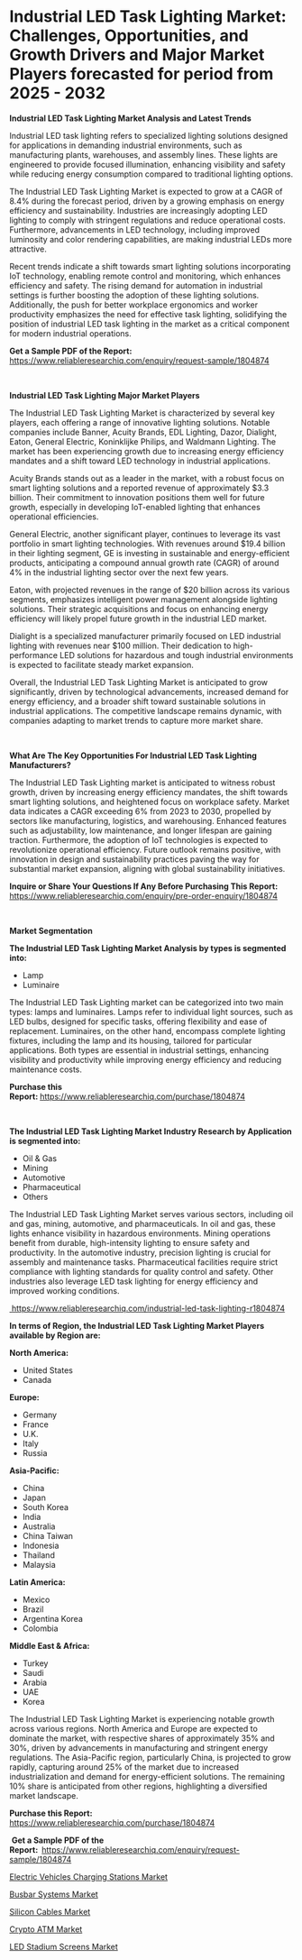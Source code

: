 <p><h1>Industrial LED Task Lighting Market: Challenges, Opportunities, and Growth Drivers and Major Market Players forecasted for period from 2025 - 2032</h1></p><p><strong>Industrial LED Task Lighting Market Analysis and Latest Trends</strong></p>
<p><p>Industrial LED task lighting refers to specialized lighting solutions designed for applications in demanding industrial environments, such as manufacturing plants, warehouses, and assembly lines. These lights are engineered to provide focused illumination, enhancing visibility and safety while reducing energy consumption compared to traditional lighting options.</p><p>The Industrial LED Task Lighting Market is expected to grow at a CAGR of 8.4% during the forecast period, driven by a growing emphasis on energy efficiency and sustainability. Industries are increasingly adopting LED lighting to comply with stringent regulations and reduce operational costs. Furthermore, advancements in LED technology, including improved luminosity and color rendering capabilities, are making industrial LEDs more attractive. </p><p>Recent trends indicate a shift towards smart lighting solutions incorporating IoT technology, enabling remote control and monitoring, which enhances efficiency and safety. The rising demand for automation in industrial settings is further boosting the adoption of these lighting solutions. Additionally, the push for better workplace ergonomics and worker productivity emphasizes the need for effective task lighting, solidifying the position of industrial LED task lighting in the market as a critical component for modern industrial operations.</p></p>
<p><strong>Get a Sample PDF of the Report:&nbsp;</strong> <a href="https://www.reliableresearchiq.com/enquiry/request-sample/1804874?utm_campaign=1137&utm_medium=2&utm_source=Github&utm_content=ia&utm_term=11022025&utm_id=industrial-led-task-lighting">https://www.reliableresearchiq.com/enquiry/request-sample/1804874</a></p>
<p>&nbsp;</p>
<p><strong>Industrial LED Task Lighting Major Market Players</strong></p>
<p><p>The Industrial LED Task Lighting Market is characterized by several key players, each offering a range of innovative lighting solutions. Notable companies include Banner, Acuity Brands, EDL Lighting, Dazor, Dialight, Eaton, General Electric, Koninklijke Philips, and Waldmann Lighting. The market has been experiencing growth due to increasing energy efficiency mandates and a shift toward LED technology in industrial applications.</p><p>Acuity Brands stands out as a leader in the market, with a robust focus on smart lighting solutions and a reported revenue of approximately $3.3 billion. Their commitment to innovation positions them well for future growth, especially in developing IoT-enabled lighting that enhances operational efficiencies.</p><p>General Electric, another significant player, continues to leverage its vast portfolio in smart lighting technologies. With revenues around $19.4 billion in their lighting segment, GE is investing in sustainable and energy-efficient products, anticipating a compound annual growth rate (CAGR) of around 4% in the industrial lighting sector over the next few years.</p><p>Eaton, with projected revenues in the range of $20 billion across its various segments, emphasizes intelligent power management alongside lighting solutions. Their strategic acquisitions and focus on enhancing energy efficiency will likely propel future growth in the industrial LED market.</p><p>Dialight is a specialized manufacturer primarily focused on LED industrial lighting with revenues near $100 million. Their dedication to high-performance LED solutions for hazardous and tough industrial environments is expected to facilitate steady market expansion.</p><p>Overall, the Industrial LED Task Lighting Market is anticipated to grow significantly, driven by technological advancements, increased demand for energy efficiency, and a broader shift toward sustainable solutions in industrial applications. The competitive landscape remains dynamic, with companies adapting to market trends to capture more market share.</p></p>
<p>&nbsp;</p>
<p><strong>What Are The Key Opportunities For Industrial LED Task Lighting Manufacturers?</strong></p>
<p><p>The Industrial LED Task Lighting market is anticipated to witness robust growth, driven by increasing energy efficiency mandates, the shift towards smart lighting solutions, and heightened focus on workplace safety. Market data indicates a CAGR exceeding 6% from 2023 to 2030, propelled by sectors like manufacturing, logistics, and warehousing. Enhanced features such as adjustability, low maintenance, and longer lifespan are gaining traction. Furthermore, the adoption of IoT technologies is expected to revolutionize operational efficiency. Future outlook remains positive, with innovation in design and sustainability practices paving the way for substantial market expansion, aligning with global sustainability initiatives.</p></p>
<p><strong>Inquire or Share Your Questions If Any Before Purchasing This Report:</strong> <a href="https://www.reliableresearchiq.com/enquiry/pre-order-enquiry/1804874?utm_campaign=1137&utm_medium=2&utm_source=Github&utm_content=ia&utm_term=11022025&utm_id=industrial-led-task-lighting">https://www.reliableresearchiq.com/enquiry/pre-order-enquiry/1804874</a></p>
<p>&nbsp;</p>
<p><strong>Market Segmentation</strong></p>
<p><strong>The Industrial LED Task Lighting Market Analysis by types is segmented into:</strong></p>
<p><ul><li>Lamp</li><li>Luminaire</li></ul></p>
<p><p>The Industrial LED Task Lighting market can be categorized into two main types: lamps and luminaires. Lamps refer to individual light sources, such as LED bulbs, designed for specific tasks, offering flexibility and ease of replacement. Luminaires, on the other hand, encompass complete lighting fixtures, including the lamp and its housing, tailored for particular applications. Both types are essential in industrial settings, enhancing visibility and productivity while improving energy efficiency and reducing maintenance costs.</p></p>
<p><strong>Purchase this Report:&nbsp;</strong><a href="https://www.reliableresearchiq.com/purchase/1804874?utm_campaign=1137&utm_medium=2&utm_source=Github&utm_content=ia&utm_term=11022025&utm_id=industrial-led-task-lighting">https://www.reliableresearchiq.com/purchase/1804874</a></p>
<p>&nbsp;</p>
<p><strong>The Industrial LED Task Lighting Market Industry Research by Application is segmented into:</strong></p>
<p><ul><li>Oil & Gas</li><li>Mining</li><li>Automotive</li><li>Pharmaceutical</li><li>Others</li></ul></p>
<p><p>The Industrial LED Task Lighting Market serves various sectors, including oil and gas, mining, automotive, and pharmaceuticals. In oil and gas, these lights enhance visibility in hazardous environments. Mining operations benefit from durable, high-intensity lighting to ensure safety and productivity. In the automotive industry, precision lighting is crucial for assembly and maintenance tasks. Pharmaceutical facilities require strict compliance with lighting standards for quality control and safety. Other industries also leverage LED task lighting for energy efficiency and improved working conditions.</p></p>
<p><a href="https://www.reliableresearchiq.com/industrial-led-task-lighting-r1804874?utm_campaign=1137&utm_medium=2&utm_source=Github&utm_content=ia&utm_term=11022025&utm_id=industrial-led-task-lighting">&nbsp;https://www.reliableresearchiq.com/industrial-led-task-lighting-r1804874</a></p>
<p><strong>In terms of Region, the Industrial LED Task Lighting Market Players available by Region are:</strong></p>
<p>
    <p> <strong> North America: </strong>
        <ul>
            <li>United States</li>
            <li>Canada</li>
        </ul>
        </p> 
    <p> <strong> Europe: </strong>
        <ul>
            <li>Germany</li>
            <li>France</li>
            <li>U.K.</li>
            <li>Italy</li>
            <li>Russia</li>
        </ul>
        </p> 
    <p> <strong> Asia-Pacific: </strong>
        <ul>
            <li>China</li>
            <li>Japan</li>
            <li>South Korea</li>
            <li>India</li>
            <li>Australia</li>
            <li>China Taiwan</li>
            <li>Indonesia</li>
            <li>Thailand</li>
            <li>Malaysia</li>
        </ul>
        </p> 
    <p> <strong> Latin America: </strong>
        <ul>
            <li>Mexico</li>
            <li>Brazil</li>
            <li>Argentina Korea</li>
            <li>Colombia</li>
        </ul>
        </p> 
    <p> <strong> Middle East & Africa: </strong>
        <ul>
            <li>Turkey</li>
            <li>Saudi</li>
            <li>Arabia</li>
            <li>UAE</li>
            <li>Korea</li>
        </ul>
    </p>
    </p>
<p><p>The Industrial LED Task Lighting Market is experiencing notable growth across various regions. North America and Europe are expected to dominate the market, with respective shares of approximately 35% and 30%, driven by advancements in manufacturing and stringent energy regulations. The Asia-Pacific region, particularly China, is projected to grow rapidly, capturing around 25% of the market due to increased industrialization and demand for energy-efficient solutions. The remaining 10% share is anticipated from other regions, highlighting a diversified market landscape.</p></p>
<p><strong>Purchase this Report: </strong><a href="https://www.reliableresearchiq.com/purchase/1804874?utm_campaign=1137&utm_medium=2&utm_source=Github&utm_content=ia&utm_term=11022025&utm_id=industrial-led-task-lighting">https://www.reliableresearchiq.com/purchase/1804874</a></p>
<p>&nbsp;<strong>Get a Sample PDF of the Report:&nbsp;&nbsp;</strong><a href="https://www.reliableresearchiq.com/enquiry/request-sample/1804874?utm_campaign=1137&utm_medium=2&utm_source=Github&utm_content=ia&utm_term=11022025&utm_id=industrial-led-task-lighting">https://www.reliableresearchiq.com/enquiry/request-sample/1804874</a></p>
<p><strong></strong></p>
<p><p><a href="https://github.com/rajzerguojun/Market-Research-Report-List-1/blob/main/electric-vehicles-charging-stations-market.md?utm_campaign=1137&utm_medium=2&utm_source=Github&utm_content=ia&utm_term=11022025&utm_id=industrial-led-task-lighting">Electric Vehicles Charging Stations Market</a></p><p><a href="https://github.com/ylnneariiel/Market-Research-Report-List-1/blob/main/busbar-systems-market.md?utm_campaign=1137&utm_medium=2&utm_source=Github&utm_content=ia&utm_term=11022025&utm_id=industrial-led-task-lighting">Busbar Systems Market</a></p><p><a href="https://github.com/lestymbango/Market-Research-Report-List-1/blob/main/silicon-cables-market.md?utm_campaign=1137&utm_medium=2&utm_source=Github&utm_content=ia&utm_term=11022025&utm_id=industrial-led-task-lighting">Silicon Cables Market</a></p><p><a href="https://github.com/sevitadwiani/Market-Research-Report-List-1/blob/main/crypto-atm-market.md?utm_campaign=1137&utm_medium=2&utm_source=Github&utm_content=ia&utm_term=11022025&utm_id=industrial-led-task-lighting">Crypto ATM Market</a></p><p><a href="https://github.com/verdukoffy/Market-Research-Report-List-1/blob/main/led-stadium-screens-market.md?utm_campaign=1137&utm_medium=2&utm_source=Github&utm_content=ia&utm_term=11022025&utm_id=industrial-led-task-lighting">LED Stadium Screens Market</a></p></p>